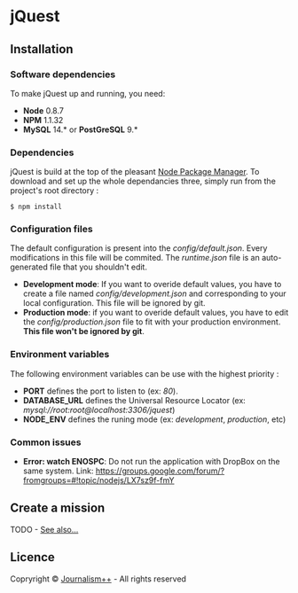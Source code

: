 # jQuest
## Installation
### Software dependencies
To make jQuest up and running, you need:

* **Node** 0.8.7
* **NPM** 1.1.32
* **MySQL** 14.* or **PostGreSQL** 9.*


### Dependencies
jQuest is build at the top of the pleasant [Node Package Manager](http://npmjs.org/). To download and set up the whole dependancies three, simply run from the project's root directory :

    $ npm install

### Configuration files
The default configuration is present into the *config/default.json*. Every modifications in this file will be commited. The *runtime.json* file is an auto-generated file that you shouldn't edit.

* **Development mode**: If you want to overide default values, you have to create a file named *config/development.json* and corresponding to your local configuration. This file will be ignored by git. 
* **Production mode**: if you want to overide default values, you have to edit the *config/production.json* file to fit with your production environment. **This file won't be ignored by git**.

### Environment variables
The following environment variables can be use with the highest priority :

* **PORT** defines the port to listen to (ex: *80*).
* **DATABASE_URL** defines the Universal Resource Locator (ex: *mysql://root:root@localhost:3306/jquest*) 
* **NODE_ENV** defines the runing mode (ex: *development*, *production*, etc)

### Common issues
* **Error: watch ENOSPC**: Do not run the application with DropBox on the same system.
Link: https://groups.google.com/forum/?fromgroups=#!topic/nodejs/LX7sz9f-fmY

## Create a mission
TODO - [See also...](https://github.com/jplusplus/jquest-mission)

## Licence
Copryright © [Journalism++](http://jplusplus.org) - All rights reserved